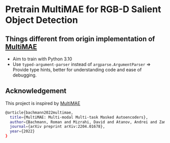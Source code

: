 # Pretrain MultiMAE for RGB-D Salient Object Detection

## Things different from origin implementation of [MultiMAE](https://github.com/EPFL-VILAB/MultiMAE)

- Aim to train with Python 3.10
- Use `typed-argument-parser` instead of `argparse.ArgumentParser` => Provide type hints, better for understanding code and ease of debugging.


## Acknowledgement

This project is inspired by [MultiMAE](https://github.com/EPFL-VILAB/MultiMAE)

```bash
@article{bachmann2022multimae,
  title={MultiMAE: Multi-modal Multi-task Masked Autoencoders},
  author={Bachmann, Roman and Mizrahi, David and Atanov, Andrei and Zamir, Amir},
  journal={arXiv preprint arXiv:2204.01678},
  year={2022}
}
```